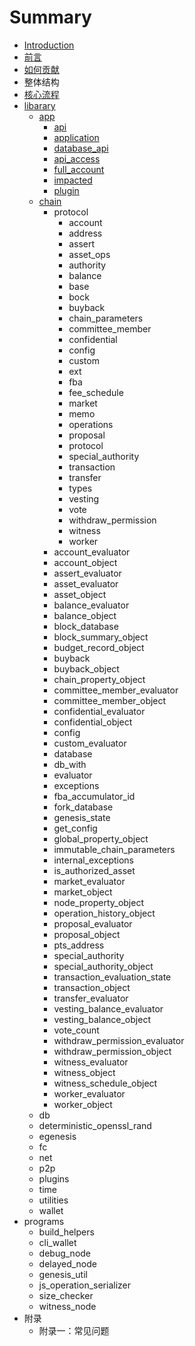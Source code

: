 # Summary

* [Introduction](README.md)
* [前言](qian-yan.md)
* [如何贡献](ru-he-gong-xian.md)
* 整体结构
* [核心流程](he-xin-liu-cheng.md)
* [libarary](libarary.md)
  * [app](libarary/app.md)
    * [api](libarary/api.md)
    * [application](libarary/application.md)
    * [database\_api](libarary/databaseapi.md)
    * [api\_access](libarary/apiaccess.md)
    * [full\_account](libarary/fullaccount.md)
    * [impacted](libarary/impacted.md)
    * [plugin](libarary/plugin.md)
  * [chain](libarary/chain.md)
    * protocol
      * account
      * address
      * assert
      * asset\_ops
      * authority
      * balance
      * base
      * bock
      * buyback
      * chain\_parameters
      * committee\_member
      * confidential
      * config
      * custom
      * ext
      * fba
      * fee\_schedule
      * market
      * memo
      * operations
      * proposal
      * protocol
      * special\_authority
      * transaction
      * transfer
      * types
      * vesting
      * vote
      * withdraw\_permission
      * witness
      * worker
    * account\_evaluator
    * account\_object
    * assert\_evaluator
    * asset\_evaluator
    * asset\_object
    * balance\_evaluator
    * balance\_object
    * block\_database
    * block\_summary\_object
    * budget\_record\_object
    * buyback
    * buyback\_object
    * chain\_property\_object
    * committee\_member\_evaluator
    * committee\_member\_object
    * confidential\_evaluator
    * confidential\_object
    * config
    * custom\_evaluator
    * database
    * db\_with
    * evaluator
    * exceptions
    * fba\_accumulator\_id
    * fork\_database
    * genesis\_state
    * get\_config
    * global\_property\_object
    * immutable\_chain\_parameters
    * internal\_exceptions
    * is\_authorized\_asset
    * market\_evaluator
    * market\_object
    * node\_property\_object
    * operation\_history\_object
    * proposal\_evaluator
    * proposal\_object
    * pts\_address
    * special\_authority
    * special\_authority\_object
    * transaction\_evaluation\_state
    * transaction\_object
    * transfer\_evaluator
    * vesting\_balance\_evaluator
    * vesting\_balance\_object
    * vote\_count
    * withdraw\_permission\_evaluator
    * withdraw\_permission\_object
    * witness\_evaluator
    * witness\_object
    * witness\_schedule\_object
    * worker\_evaluator
    * worker\_object
  * db
  * deterministic\_openssl\_rand
  * egenesis
  * fc
  * net
  * p2p
  * plugins
  * time
  * utilities
  * wallet
* programs
  * build\_helpers
  * cli\_wallet
  * debug\_node
  * delayed\_node
  * genesis\_util
  * js\_operation\_serializer
  * size\_checker
  * witness\_node
* 附录
  * 附录一：常见问题



